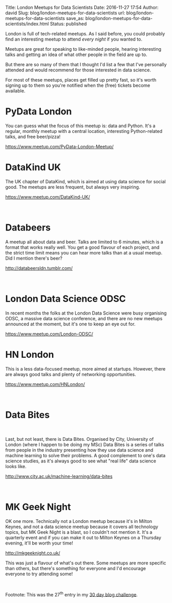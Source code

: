 Title: London Meetups for Data Scientists
Date: 2016-11-27 17:54
Author: david
Slug: blog/london-meetups-for-data-scientists
url: blog/london-meetups-for-data-scientists
save_as: blog/london-meetups-for-data-scientists/index.html
Status: published

London is full of tech-related meetups. As I said before, you could
probably find an interesting meetup to attend *every night* if you
wanted to.

Meetups are great for speaking to like-minded people, hearing
interesting talks and getting an idea of what other people in the field
are up to.

But there are so many of them that I thought I'd list a few that I've
personally attended and would recommend for those interested in data
science.

For most of these meetups, places get filled up pretty fast, so it's
worth signing up to them so you're notified when the (free) tickets
become available.


# PyData London

You can guess what the focus of this meetup is: data and Python. It's a
regular, monthly meetup with a central location, interesting
Python-related talks, and free beer/pizza!

<https://www.meetup.com/PyData-London-Meetup/>


# DataKind UK

The UK chapter of DataKind, which is aimed at using data science for
social good. The meetups are less frequent, but always very inspiring.

<https://www.meetup.com/DataKind-UK/>

 

# Databeers

A meetup all about data and beer. Talks are limited to 6 minutes, which
is a format that works really well. You get a good flavour of each
project, and the strict time limit means you can hear more talks than at
a usual meetup. Did I mention there's beer?

<http://databeersldn.tumblr.com/>

 

# London Data Science ODSC


In recent months the folks at the London Data Science were busy
organising ODSC, a massive data science conference, and there are no new
meetups announced at the moment, but it's one to keep an eye out for.

<https://www.meetup.com/London-ODSC/>

# HN London

This is a less data-focused meetup, more aimed at startups. However,
there are always good talks and plenty of networking opportunities.

<https://www.meetup.com/HNLondon/>

 

# Data Bites

 

Last, but not least, there is Data Bites. Organised by City, University
of London (where I happen to be doing my MSc) Data Bites is a series of
talks from people in the industry presenting how they use data science
and machine learning to solve their problems. A good complement to one's
data science studies, as it's always good to see what "real life" data
science looks like.

<http://www.city.ac.uk/machine-learning/data-bites>

 

# MK Geek Night

OK one more. Technically not a London meetup because it's in Milton
Keynes, and not a data science meetup because it covers all technology
topics, but MK Geek Night is a blast, so I couldn't not mention it. It's
a quarterly event and if you can make it out to Milton Keynes on a
Thursday evening, it'll be worth your time!

<http://mkgeeknight.co.uk/>


This was just a flavour of what's out there. Some meetups are more
specific than others, but there's something for everyone and I'd
encourage everyone to try attending some!

 

Footnote: This was the 27<sup>th</sup> entry in my [30 day blog challenge](/blog/30-posts-in-30-days/).
